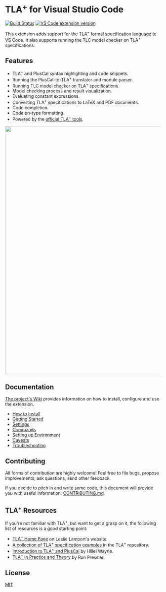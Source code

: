 # TLA<sup>+</sup> for Visual Studio Code

[![Build Status](https://img.shields.io/github/actions/workflow/status/tlaplus/vscode-tlaplus/ci.yml?branch=master)](https://github.com/tlaplus/vscode-tlaplus/actions?query=workflow%3ACI) [![VS Code extension version](https://img.shields.io/visual-studio-marketplace/i/tlaplus-lang?color=blue&label=Stable%20Release&style=flat-square)](https://marketplace.visualstudio.com/items?itemName=tlaplus-lang.tlaplus-lang)

This extension adds support for the [TLA<sup>+</sup> formal specification language](http://research.microsoft.com/en-us/um/people/lamport/tla/tla.html) to VS Code. It also supports running the TLC model checker on TLA<sup>+</sup> specifications.

## Features

- TLA<sup>+</sup> and PlusCal syntax highlighting and code snippets.
- Running the PlusCal-to-TLA<sup>+</sup> translator and module parser.
- Running TLC model checker on TLA<sup>+</sup> specifications.
- Model checking process and result visualization.
- Evaluating constant expressions.
- Converting TLA<sup>+</sup> specifications to LaTeX and PDF documents.
- Code completion.
- Code on-type formatting.
- Powered by the [official TLA<sup>+</sup> tools](https://github.com/tlaplus/tlaplus).

<img src="https://raw.githubusercontent.com/tlaplus/vscode-tlaplus/master/resources/images/screencast.gif" width="800" height="auto">

## Documentation

[The project's Wiki](https://github.com/tlaplus/vscode-tlaplus/wiki) provides information on how to install, configure and use the extension.

* [How to Install](https://github.com/tlaplus/vscode-tlaplus/wiki/How-to-Install)
* [Getting Started](https://github.com/tlaplus/vscode-tlaplus/wiki/Getting-Started)
* [Settings](https://github.com/tlaplus/vscode-tlaplus/wiki/Settings)
* [Commands](https://github.com/tlaplus/vscode-tlaplus/wiki/Commands)
* [Setting up Environment](https://github.com/tlaplus/vscode-tlaplus/wiki/Setting-up-Environment)
* [Caveats](https://github.com/tlaplus/vscode-tlaplus/wiki/Caveats)
* [Troubleshooting](https://github.com/tlaplus/vscode-tlaplus/wiki/Troubleshooting)

## Contributing

All forms of contribution are highly welcome! Feel free to file bugs, propose improvements, ask questions, send other feedback.

If you decide to pitch in and write some code, this document will provide you with useful information: [CONTRIBUTING.md](CONTRIBUTING.md).

## TLA<sup>+</sup> Resources

If you're not familiar with TLA<sup>+</sup>, but want to get a grasp on it, the following list of resources is a good starting point:

* [TLA<sup>+</sup> Home Page](http://www.tlapl.us) on Leslie Lamport's website.
* [A collection of TLA<sup>+</sup> specification examples](https://github.com/tlaplus/Examples) in the TLA<sup>+</sup> repository.
* [Introduction to TLA<sup>+</sup> and PlusCal](https://learntla.com) by Hillel Wayne.
* [TLA<sup>+</sup> in Practice and Theory](https://pron.github.io/posts/tlaplus_part1) by Ron Pressler.

## License

[MIT](LICENSE)
